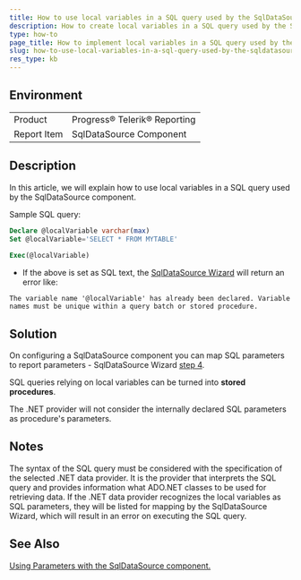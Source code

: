 ```yaml
---
title: How to use local variables in a SQL query used by the SqlDataSource component
description: How to create local variables in a SQL query used by the SqlDataSource component.
type: how-to
page_title: How to implement local variables in a SQL query used by the SqlDataSource component
slug: how-to-use-local-variables-in-a-sql-query-used-by-the-sqldatasource-component
res_type: kb
---
```


## Environment

<table>
	<tbody>
		<tr>
			<td>Product</td>
			<td>Progress® Telerik® Reporting</td>
		</tr>
		<tr>
			<td>Report Item</td>
			<td>SqlDataSource Component</td>
		</tr>
	</tbody>
</table>

## Description

In this article, we will explain how to use local variables in a SQL query used by the SqlDataSource component. 

 Sample SQL query:  

```sql
Declare @localVariable varchar(max)
Set @localVariable='SELECT * FROM MYTABLE'
 
Exec(@localVariable)
```
 
- If the above is set as SQL text, the [SqlDataSource Wizard](../sqldatasource-wizard) will return an error like:  

```
The variable name '@localVariable' has already been declared. Variable names must be unique within a query batch or stored procedure.
```
  
## Solution  

On configuring a SqlDataSource component you can map SQL parameters to report parameters - SqlDataSource Wizard [step 4](../sqldatasource-wizard). 
 
SQL queries relying on local variables can be turned into **stored procedures**. 

The .NET provider will not consider the internally declared SQL parameters as procedure's parameters.
 
## Notes

The syntax of the SQL query must be considered with the specification of the selected .NET data provider. It is the provider that interprets the SQL query and provides information what ADO<span>.</span>NET classes to be used for retrieving data. If the .NET data provider recognizes the local variables as SQL parameters, they will be listed for mapping by the SqlDataSource Wizard, which will result in an error on executing the SQL query.  
  
## See Also

[Using Parameters with the SqlDataSource component.](../sql-data-source-using-parameters)  
